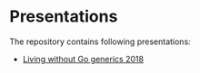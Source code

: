 # Presentations

The repository contains following presentations:
- [Living without Go generics 2018](living-without-go-generics/README.md)
